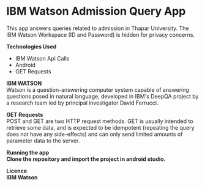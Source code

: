 # IBM Watson Admission Query App 
This app answers queries related to admission in Thapar University. The IBM Watson Workspace (ID and Password) is hidden for privacy concerns.

<b> Technologies Used </b>
  <ul>
    <li> IBM Watson Api Calls </li>
    <li> Android </li>
    <li> GET Requests
  </ul>
  
  <b> IBM WATSON </b></br>
  Watson is a question-answering computer system capable of answering questions posed in natural language, developed in IBM's DeepQA
  project by a research team led by principal investigator David Ferrucci.
 
  <b> GET Requests </b></br>
  POST and GET are two HTTP request methods. GET is usually intended to retrieve some data, and is expected to be idempotent (repeating 
  the query does not have any side-effects) and can only send limited amounts of parameter data to the server.
  
  <b> Running the app <b> </br> Clone the repository and import the project in android studio.
 
  <b> Licence </b> </br> IBM Watson
  
